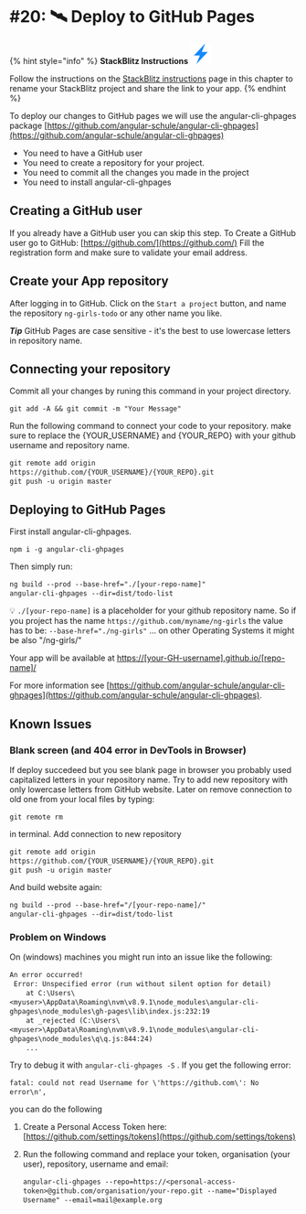 # \#20: 🛰 Deploy to GitHub Pages

{% hint style="info" %}
**StackBlitz Instructions** ![](../../.gitbook/assets/stackblitz-hint.svg)

Follow the instructions on the [StackBlitz instructions](stackblitz.md) page in this chapter to rename your StackBlitz project and share the link to your app.
{% endhint %}

To deploy our changes to GitHub pages we will use the angular-cli-ghpages package [https://github.com/angular-schule/angular-cli-ghpages](https://github.com/angular-schule/angular-cli-ghpages)

* You need to have a GitHub user
* You need to create a repository for your project.
* You need to commit all the changes you made in the project
* You need to install angular-cli-ghpages

## Creating a GitHub user

If you already have a GitHub user you can skip this step. To Create a GitHub user go to GitHub: [https://github.com/](https://github.com/) Fill the registration form and make sure to validate your email address.

## Create your App repository

After logging in to GitHub. Click on the `Start a project` button, and name the repository `ng-girls-todo` or any other name you like.

_**Tip**_ GitHub Pages are case sensitive - it's the best to use lowercase letters in repository name.

## Connecting your repository

Commit all your changes by runing this command in your project directory.

```text
git add -A && git commit -m "Your Message"
```

Run the following command to connect your code to your repository. make sure to replace the {YOUR\_USERNAME} and {YOUR\_REPO} with your github username and repository name.

```text
git remote add origin https://github.com/{YOUR_USERNAME}/{YOUR_REPO}.git
git push -u origin master
```

## Deploying to GitHub Pages

First install angular-cli-ghpages.

```text
npm i -g angular-cli-ghpages
```

Then simply run:

```text
ng build --prod --base-href="./[your-repo-name]"
angular-cli-ghpages --dir=dist/todo-list
```

💡 `./[your-repo-name]` is a placeholder for your github repository name. So if you project has the name `https://github.com/myname/ng-girls` the value has to be: `--base-href="./ng-girls"` ... on other Operating Systems it might be also "/ng-girls/"

Your app will be available at [https://\[your-GH-username\].github.io/\[repo-name\]/](https://[your-GH-username].github.io/[repo-name])

For more information see [https://github.com/angular-schule/angular-cli-ghpages](https://github.com/angular-schule/angular-cli-ghpages).

## Known Issues

### Blank screen \(and 404 error in DevTools in Browser\)

If deploy succedeed but you see blank page in browser you probably used capitalized letters in your repository name. Try to add new repository with only lowercase letters from GitHub website. Later on remove connection to old one from your local files by typing:

```text
git remote rm
```

in terminal. Add connection to new repository

```text
git remote add origin https://github.com/{YOUR_USERNAME}/{YOUR_REPO}.git
git push -u origin master
```

And build website again:

```text
ng build --prod --base-href="/[your-repo-name]/"
angular-cli-ghpages --dir=dist/todo-list
```

### Problem on Windows

On \(windows\) machines you might run into an issue like the following:

```text
An error occurred!
 Error: Unspecified error (run without silent option for detail)
    at C:\Users\<myuser>\AppData\Roaming\nvm\v8.9.1\node_modules\angular-cli-ghpages\node_modules\gh-pages\lib\index.js:232:19
    at _rejected (C:\Users\<myuser>\AppData\Roaming\nvm\v8.9.1\node_modules\angular-cli-ghpages\node_modules\q\q.js:844:24)
    ...
```

Try to debug it with `angular-cli-ghpages -S` . If you get the following error:

```text
fatal: could not read Username for \'https://github.com\': No error\n',
```

you can do the following

1. Create a Personal Access Token here: [https://github.com/settings/tokens](https://github.com/settings/tokens)
2. Run the following command and replace your token, organisation \(your user\), repository, username and email:

   ```text
   angular-cli-ghpages --repo=https://<personal-access-token>@github.com/organisation/your-repo.git --name="Displayed Username" --email=mail@example.org
   ```

